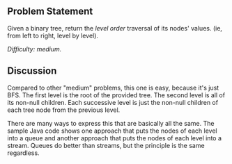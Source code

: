 Problem Statement
-----------------

Given a binary tree, return the *level order* traversal of its nodes' values.
(ie, from left to right, level by level).

*Difficulty: medium.*

Discussion
----------

Compared to other "medium" problems, this one is easy, because it's just BFS.
The first level is the root of the provided tree. The second level is all of its
non-null children. Each successive level is just the non-null children of each
tree node from the previous level.

There are many ways to express this that are basically all the same. The sample
Java code shows one approach that puts the nodes of each level into a queue and
another approach that puts the nodes of each level into a stream. Queues do
better than streams, but the principle is the same regardless.
